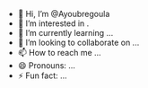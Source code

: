 - 👋 Hi, I’m @Ayoubregoula
- 👀 I’m interested in .
- 🌱 I’m currently learning ...
- 💞️ I’m looking to collaborate on ...
- 📫 How to reach me ...
- 😄 Pronouns: ...
- ⚡ Fun fact: ...

<!---
Ayoubregoula/Ayoubregoula is a ✨ special ✨ repository because its `README.md` (this file) appears on your GitHub profile.
You can click the Preview link to take a look at your changes.
--->
